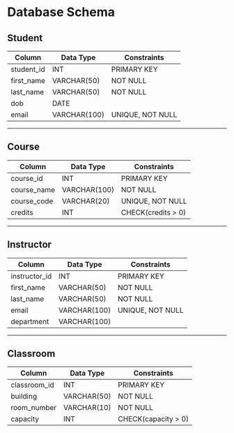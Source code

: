 # Database Schema

## Student

| Column     | Data Type    | Constraints      |
| ---------- | ------------ | ---------------- |
| student_id | INT          | PRIMARY KEY      |
| first_name | VARCHAR(50)  | NOT NULL         |
| last_name  | VARCHAR(50)  | NOT NULL         |
| dob        | DATE         |                  |
| email      | VARCHAR(100) | UNIQUE, NOT NULL |

---

## Course

| Column      | Data Type    | Constraints        |
| ----------- | ------------ | ------------------ |
| course_id   | INT          | PRIMARY KEY        |
| course_name | VARCHAR(100) | NOT NULL           |
| course_code | VARCHAR(20)  | UNIQUE, NOT NULL   |
| credits     | INT          | CHECK(credits > 0) |

---

## Instructor

| Column        | Data Type    | Constraints      |
| ------------- | ------------ | ---------------- |
| instructor_id | INT          | PRIMARY KEY      |
| first_name    | VARCHAR(50)  | NOT NULL         |
| last_name     | VARCHAR(50)  | NOT NULL         |
| email         | VARCHAR(100) | UNIQUE, NOT NULL |
| department    | VARCHAR(100) |                  |

---

## Classroom

| Column       | Data Type   | Constraints         |
| ------------ | ----------- | ------------------- |
| classroom_id | INT         | PRIMARY KEY         |
| building     | VARCHAR(50) | NOT NULL            |
| room_number  | VARCHAR(10) | NOT NULL            |
| capacity     | INT         | CHECK(capacity > 0) |
